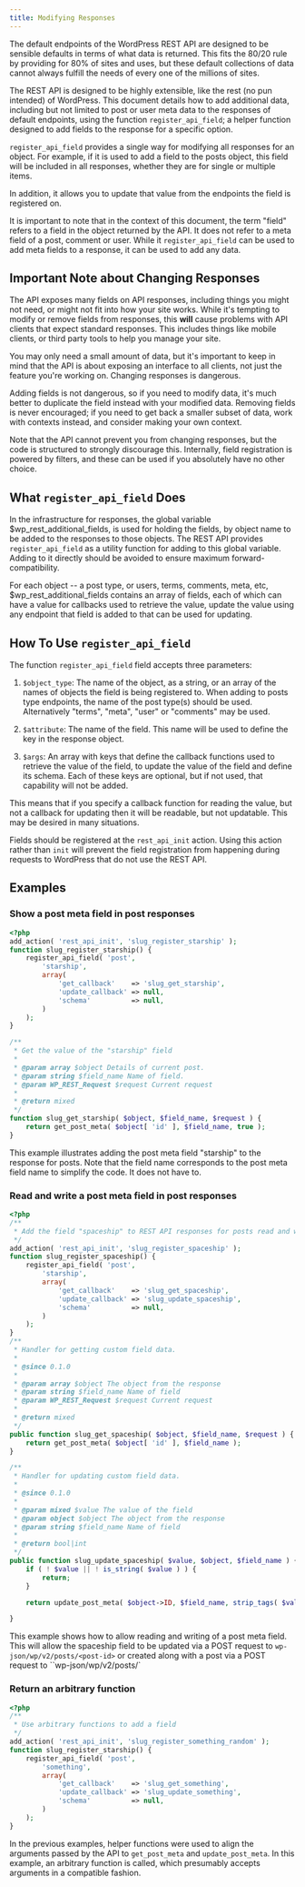 ```yaml
---
title: Modifying Responses
---
```

The default endpoints of the WordPress REST API are designed to be sensible defaults in terms of what data is returned. This fits the 80/20 rule by providing for 80% of sites and uses, but these default collections of data cannot always fulfill the needs of every one of the millions of sites.

The REST API is designed to be highly extensible, like the rest (no pun intended) of WordPress. This document details how to add additional data, including but not limited to post or user meta data to the responses of default endpoints, using the function `register_api_field`; a helper function designed to add fields to the response for a specific option.

`register_api_field` provides a single way for modifying all responses for an object. For example, if it is used to add a field to the posts object, this field will be included in all responses, whether they are for single or multiple items.

In addition, it allows you to update that value from the endpoints the field is registered on.

It is important to note that in the context of this document, the term "field" refers to a field in the object returned by the API. It does not refer to a meta field of a post, comment or user. While it `register_api_field` can be used to add meta fields to a response, it can be used to add any data.


Important Note about Changing Responses
---------------------------------------

The API exposes many fields on API responses, including things you might not need, or might not fit into how your site works. While it's tempting to modify or remove fields from responses, this **will** cause problems with API clients that expect standard responses. This includes things like mobile clients, or third party tools to help you manage your site.

You may only need a small amount of data, but it's important to keep in mind that the API is about exposing an interface to all clients, not just the feature you're working on. Changing responses is dangerous.

Adding fields is not dangerous, so if you need to modify data, it's much better to duplicate the field instead with your modified data. Removing fields is never encouraged; if you need to get back a smaller subset of data, work with contexts instead, and consider making your own context.

Note that the API cannot prevent you from changing responses, but the code is structured to strongly discourage this. Internally, field registration is powered by filters, and these can be used if you absolutely have no other choice.


What `register_api_field` Does
------------------------------

In the infrastructure for responses, the global variable $wp_rest_additional_fields, is used for holding the fields, by object name to be added to the responses to those objects. The REST API provides `register_api_field` as a utility function for adding to this global variable. Adding to it directly should be avoided to ensure maximum forward-compatibility.

For each object -- a post type, or users, terms, comments, meta, etc, $wp_rest_additional_fields contains an array of fields, each of which can have a value for callbacks used to retrieve the value, update the value using any endpoint that field is added to that can be used for updating.


How To Use `register_api_field`
-------------------------------

The function `register_api_field` field accepts three parameters:

1. `$object_type`: The name of the object, as a string, or an array of the names of objects the field is being registered to. When adding to posts type endpoints, the name of the post type(s) should be used. Alternatively "terms", "meta", "user" or "comments" may be used.

2. `$attribute`: The name of the field. This name will be used to define the key in the response object.

3. `$args`: An array with keys that define the callback functions used to retrieve the value of the field, to update the value of the field and define its schema. Each of these keys are optional, but if not used, that capability will not be added.

This means that if you specify a callback function for reading the value, but not a callback for updating then it will be readable, but not updatable. This may be desired in many situations.

Fields should be registered at the `rest_api_init` action. Using this action rather than `init` will prevent the field registration from happening during requests to WordPress that do not use the REST API.


Examples
--------

### Show a post meta field in post responses

```php
<?php
add_action( 'rest_api_init', 'slug_register_starship' );
function slug_register_starship() {
    register_api_field( 'post',
        'starship',
        array(
            'get_callback'    => 'slug_get_starship',
            'update_callback' => null,
            'schema'          => null,
        )
    );
}

/**
 * Get the value of the "starship" field
 *
 * @param array $object Details of current post.
 * @param string $field_name Name of field.
 * @param WP_REST_Request $request Current request
 *
 * @return mixed
 */
function slug_get_starship( $object, $field_name, $request ) {
    return get_post_meta( $object[ 'id' ], $field_name, true );
}
```

This example illustrates adding the post meta field "starship" to the response for posts. Note that the field name corresponds to the post meta field name to simplify the code. It does not have to.

### Read and write a post meta field in post responses

```php
<?php
/**
 * Add the field "spaceship" to REST API responses for posts read and write
 */
add_action( 'rest_api_init', 'slug_register_spaceship' );
function slug_register_spaceship() {
    register_api_field( 'post',
        'starship',
        array(
            'get_callback'    => 'slug_get_spaceship',
            'update_callback' => 'slug_update_spaceship',
            'schema'          => null,
        )
    );
}
/**
 * Handler for getting custom field data.
 *
 * @since 0.1.0
 *
 * @param array $object The object from the response
 * @param string $field_name Name of field
 * @param WP_REST_Request $request Current request
 *
 * @return mixed
 */
public function slug_get_spaceship( $object, $field_name, $request ) {
    return get_post_meta( $object[ 'id' ], $field_name );
}

/**
 * Handler for updating custom field data.
 *
 * @since 0.1.0
 *
 * @param mixed $value The value of the field
 * @param object $object The object from the response
 * @param string $field_name Name of field
 *
 * @return bool|int
 */
public function slug_update_spaceship( $value, $object, $field_name ) {
    if ( ! $value || ! is_string( $value ) ) {
        return;
    }

    return update_post_meta( $object->ID, $field_name, strip_tags( $value ) );

}
```

This example shows how to allow reading and writing of a post meta field. This will allow the spaceship field to be updated via a POST request to `wp-json/wp/v2/posts/<post-id>` or created along with a post via a POST request to ``wp-json/wp/v2/posts/`

### Return an arbitrary function

```php
<?php
/**
 * Use arbitrary functions to add a field
 */
add_action( 'rest_api_init', 'slug_register_something_random' );
function slug_register_starship() {
    register_api_field( 'post',
        'something',
        array(
            'get_callback'    => 'slug_get_something',
            'update_callback' => 'slug_update_something',
            'schema'          => null,
        )
    );
}
```

In the previous examples, helper functions were used to align the arguments passed by the API to `get_post_meta` and `update_post_meta`. In this example, an arbitrary function is called, which presumably accepts arguments in a compatible fashion.
